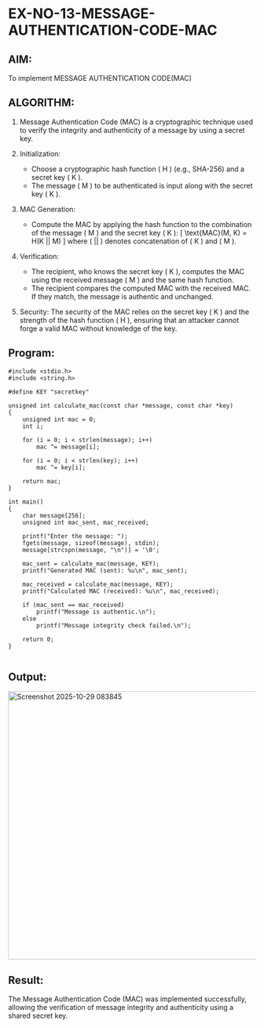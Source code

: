 # EX-NO-13-MESSAGE-AUTHENTICATION-CODE-MAC

## AIM:
To implement MESSAGE AUTHENTICATION CODE(MAC)

## ALGORITHM:

1. Message Authentication Code (MAC) is a cryptographic technique used to verify the integrity and authenticity of a message by using a secret key.

2. Initialization:
   - Choose a cryptographic hash function \( H \) (e.g., SHA-256) and a secret key \( K \).
   - The message \( M \) to be authenticated is input along with the secret key \( K \).

3. MAC Generation:
   - Compute the MAC by applying the hash function to the combination of the message \( M \) and the secret key \( K \): 
     \[
     \text{MAC}(M, K) = H(K || M)
     \]
     where \( || \) denotes concatenation of \( K \) and \( M \).

4. Verification:
   - The recipient, who knows the secret key \( K \), computes the MAC using the received message \( M \) and the same hash function.
   - The recipient compares the computed MAC with the received MAC. If they match, the message is authentic and unchanged.

5. Security: The security of the MAC relies on the secret key \( K \) and the strength of the hash function \( H \), ensuring that an attacker cannot forge a valid MAC without knowledge of the key.

## Program:
```
#include <stdio.h>
#include <string.h>

#define KEY "secretkey"

unsigned int calculate_mac(const char *message, const char *key)
{
    unsigned int mac = 0;
    int i;

    for (i = 0; i < strlen(message); i++)
        mac ^= message[i];

    for (i = 0; i < strlen(key); i++)
        mac ^= key[i];

    return mac;
}

int main()
{
    char message[256];
    unsigned int mac_sent, mac_received;

    printf("Enter the message: ");
    fgets(message, sizeof(message), stdin);
    message[strcspn(message, "\n")] = '\0';

    mac_sent = calculate_mac(message, KEY);
    printf("Generated MAC (sent): %u\n", mac_sent);

    mac_received = calculate_mac(message, KEY);
    printf("Calculated MAC (received): %u\n", mac_received);

    if (mac_sent == mac_received)
        printf("Message is authentic.\n");
    else
        printf("Message integrity check failed.\n");

    return 0;
}


```
## Output:

<img width="935" height="546" alt="Screenshot 2025-10-29 083845" src="https://github.com/user-attachments/assets/8b45b10b-5e7c-4a14-a053-0b26e4931534" />

## Result:

The Message Authentication Code (MAC) was implemented successfully, allowing the 
verification of message integrity and authenticity using a shared secret key.
